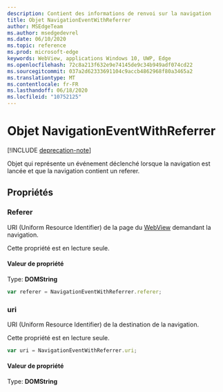 ```yaml
---
description: Contient des informations de renvoi sur la navigation
title: Objet NavigationEventWithReferrer
author: MSEdgeTeam
ms.author: msedgedevrel
ms.date: 06/10/2020
ms.topic: reference
ms.prod: microsoft-edge
keywords: WebView, applications Windows 10, UWP, Edge
ms.openlocfilehash: 72c8a213f632e9e74145de9c34b949adf074cd22
ms.sourcegitcommit: 037a2d62333691104c9accb4862968f80a3465a2
ms.translationtype: MT
ms.contentlocale: fr-FR
ms.lasthandoff: 06/18/2020
ms.locfileid: "10752125"
---
```

# Objet NavigationEventWithReferrer  

[!INCLUDE [deprecation-note](../includes/deprecation-note.md)]  

Objet qui représente un événement déclenché lorsque la navigation est lancée et que la navigation contient un referer.  

## Propriétés  

### Referer

URI (Uniform Resource Identifier) de la page du [WebView](../webview.md) demandant la navigation.  

Cette propriété est en lecture seule.  

#### Valeur de propriété  

Type: **DOMString**  

```javascript
var referer = NavigationEventWithReferrer.referer;
```  

### uri  

URI (Uniform Resource Identifier) de la destination de la navigation.  

Cette propriété est en lecture seule.  

```javascript
var uri = NavigationEventWithReferrer.uri;
```  

#### Valeur de propriété  

Type: **DOMString**  
